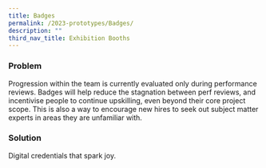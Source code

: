 ```yaml
---
title: Badges
permalink: /2023-prototypes/Badges/
description: ""
third_nav_title: Exhibition Booths
---
```


### Problem
Progression within the team is currently evaluated only during performance reviews. Badges will help reduce the stagnation between perf reviews, and incentivise people to continue upskilling, even beyond their core project scope. This is also a way to encourage new hires to seek out subject matter experts in areas they are unfamiliar with.

### Solution
Digital credentials that spark joy.